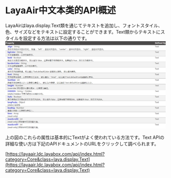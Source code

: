 # LayaAir中文本类的API概述

LayaAirはlaya.display.Text類を通じてテキストを追加し、フォントスタイル、色、サイズなどをテキストに設定することができます。Text類からテキストにスタイルを設定する方法は以下の通りです。
![1](img/1.png)

上の図のこれらの属性は基本的にTextがよく使われている方法です。Text APIの詳細な使い方は下記のAPIドキュメントのURLをクリックして調べられます。

[https://layaair.ldc.layabox.com/api/index.html?category=Core&class=laya.display.Text](https://layaair.ldc.layabox.com/api/index.html?category=Core&class=laya.display.Text)

